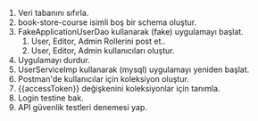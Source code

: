 1. Veri tabanını sıfırla.
2. book-store-course isimli boş bir schema oluştur. 
3. FakeApplicationUserDao kullanarak (fake) uygulamayı başlat. 
   1. User, Editor, Admin Rollerini post et..
   2. User, Editor, Admin kullanıcıları oluştur.
4. Uygulamayı durdur. 
5. UserServiceImp kullanarak (mysql) uygulamayı yeniden başlat. 
6. Postman'de kullanıcılar için koleksiyon oluştur. 
7. {{accessToken}} değişkenini koleksiyonlar için tanımla. 
8. Login testine bak. 
9. API güvenlik testleri denemesi yap.